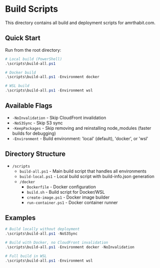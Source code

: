 # Build Scripts

This directory contains all build and deployment scripts for amrthabit.com.

## Quick Start

Run from the root directory:

```powershell
# Local build (PowerShell)
.\scripts\build-all.ps1

# Docker build
.\scripts\build-all.ps1 -Environment docker

# WSL build
.\scripts\build-all.ps1 -Environment wsl
```

## Available Flags

- `-NoInvalidation` - Skip CloudFront invalidation
- `-NoS3Sync` - Skip S3 sync
- `-KeepPackages` - Skip removing and reinstalling node_modules (faster builds for debugging)
- `-Environment` - Build environment: 'local' (default), 'docker', or 'wsl'

## Directory Structure

- `/scripts`
  - `build-all.ps1` - Main build script that handles all environments
  - `build-local.ps1` - Local build script with build-info.json generation
  - `/docker`
    - `Dockerfile` - Docker configuration
    - `build.sh` - Build script for Docker/WSL
    - `create-image.ps1` - Docker image builder
    - `run-container.ps1` - Docker container runner

## Examples

```powershell
# Build locally without deployment
.\scripts\build-all.ps1 -NoS3Sync

# Build with Docker, no CloudFront invalidation
.\scripts\build-all.ps1 -Environment docker -NoInvalidation

# Full build in WSL
.\scripts\build-all.ps1 -Environment wsl
```